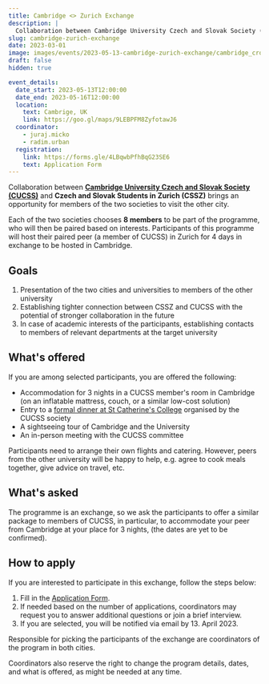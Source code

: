 ```yaml
---
title: Cambridge <> Zurich Exchange
description: |
  Collaboration between Cambridge University Czech and Slovak Society (CUCSS) and CSSZ brings an opportunity for members of the two societies to visit the other city.
slug: cambridge-zurich-exchange
date: 2023-03-01
image: images/events/2023-05-13-cambridge-zurich-exchange/cambridge_crop.jpeg
draft: false
hidden: true

event_details:
  date_start: 2023-05-13T12:00:00
  date_end: 2023-05-16T12:00:00
  location:
    text: Cambrige, UK
    link: https://goo.gl/maps/9LEBPFM8ZyfotawJ6
  coordinator:
    - juraj.micko
    - radim.urban
  registration:
    link: https://forms.gle/4LBqwbPfhBqG23SE6
    text: Application Form
---
```


Collaboration between [**Cambridge University Czech and Slovak Society (CUCSS)**](https://cucss.uk/) and **Czech and Slovak Students in Zurich (CSSZ)** brings an opportunity for members of the two societies to visit the other city.

Each of the two societies chooses **8 members** to be part of the programme, who will then be paired based on interests. Participants of this programme will host their paired peer (a member of CUCSS) in Zurich for 4 days in exchange to be hosted in Cambridge.

## Goals

1. Presentation of the two cities and universities to members of the other university
2. Establishing tighter connection between CSSZ and CUCSS with the potential of stronger collaboration in the future
3. In case of academic interests of the participants, establishing contacts to members of relevant departments at the target university

## What's offered

If you are among selected participants, you are offered the following:

* Accommodation for 3 nights in a CUCSS member's room in Cambridge (on an inflatable mattress, couch, or a similar low-cost solution)
* Entry to a [formal dinner at St Catherine's College](https://www.caths.cam.ac.uk/students/college-operations/hall-and-dining) organised by the CUCSS society
* A sightseeing tour of Cambridge and the University
* An in-person meeting with the CUCSS committee

Participants need to arrange their own flights and catering. However, peers from the other university will be happy to help, e.g. agree to cook meals together, give advice on travel, etc.

## What's asked

The programme is an exchange, so we ask the participants to offer a similar package to members of CUCSS, in particular, to accommodate your peer from Cambridge at your place for 3 nights, (the dates are yet to be confirmed).

## How to apply

If you are interested to participate in this exchange, follow the steps below:

1. Fill in the [Application Form](https://forms.gle/4LBqwbPfhBqG23SE6).
2. If needed based on the number of applications, coordinators may request you to answer additional questions or join a brief interview.
3. If you are selected, you will be notified via email by 13. April 2023.

Responsible for picking the participants of the exchange are coordinators of the program in both cities.

Coordinators also reserve the right to change the program details, dates, and what is offered, as might be needed at any time.
